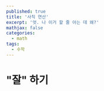 ```yaml
---
published: true
title: '사칙 연산'
excerpt: '엇. 나 이거 할 줄 아는 데 왜?'
mathjax: false
categories:
  - math
tags:
  - 수학
---
```

# "잘" 하기

<!--stackedit_data:
eyJoaXN0b3J5IjpbLTE3ODMzMzg4NzUsMTkzNjg3NzkzOV19
-->
